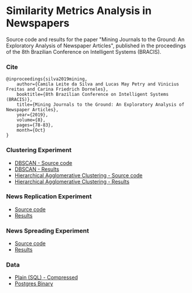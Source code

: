 # Similarity Metrics Analysis in Newspapers

Source code and results for the paper "Mining Journals to the Ground: An Exploratory Analysis of Newspaper Articles", published in the proceedings of the 8th Brazilian Conference on Intelligent Systems (BRACIS).

### Cite

```
@inproceedings{silva2019mining,
    author={Camila Leite da Silva and Lucas May Petry and Vinicius Freitas and Carina Friedrich Dorneles},
    booktitle={8th Brazilian Conference on Intelligent Systems (BRACIS)}, 
    title={Mining Journals to the Ground: An Exploratory Analysis of Newspaper Articles}, 
    year={2019},
    volume={8},
    pages={78-83},
    month={Oct}
}
```

### Clustering Experiment

* [DBSCAN - Source code](exp_clustering_dbscan.py)
* [DBSCAN - Results](exp_clustering_dbscan_results.csv)
* [Hierarchical Agglomerative Clustering - Source code](exp_clustering_agglomerative.py)
* [Hierarchical Agglomerative Clustering - Results](exp_clustering_agglomerative_results.csv)

### News Replication Experiment

* [Source code](exp_replication.py)
* [Results](exp_replication_results.csv)

### News Spreading Experiment

* [Source code](exp_spreading.py)
* [Results](exp_spreading_results.csv)

### Data

* [Plain (SQL) - Compressed](data/database_plain.tar.xz)
* [Postgres Binary](data/database_postgres_binary.backup)
